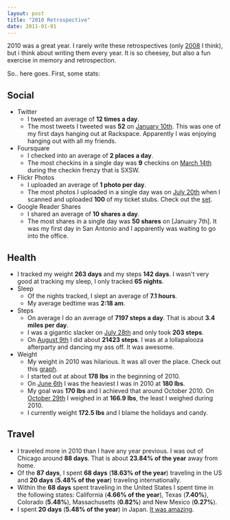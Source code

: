 ```yaml
--- 
layout: post
title: "2010 Retrospective"
date: 2011-01-01
--- 
```


2010 was a great year. I rarely write these retrospectives (only [2008](http://www.nata2.org/2009/01/04/2008-retrospectiv/) I think), but i think about writing them every year. It is so cheesey, but also a fun exercise in memory and retrospection. 

So.. here goes. First, some stats:

## Social ##
*   Twitter
    *   I tweeted an average of **12 times a day**.
    *   The most tweets I tweeted was **52** on [January 10th](http://harperreed.org/activity?date=2010-01-10). This was one of my first days hanging out at Rackspace. Apparently I was enjoying hanging out with all my friends. 
*   Foursquare
    *   I checked into an average of **2 places a day**.
    *   The most checkins in a single day was **9** checkins on [March 14th](http://harperreed.org/activity?date=2010-03-14) during the checkin frenzy that is SXSW. 
*   Flickr Photos
    *   I uploaded an average of **1 photo per day**.
    *   The most photos I uploaded in a single day was on [July 20th](http://harperreed.org/activity?date=2010-07-20) when I scanned and uploaded **100** of my ticket stubs. Check out the [set](http://www.flickr.com/photos/natatwo/sets/72157624542393586/).
*   Google Reader Shares
    *   I shared an average of **10 shares a day**.
    *   The most shares in a single day was **50 shares** on [January 7th]. It was my first day in San Antonio and I apparently was waiting to go into the office. 

## Health ##

*   I tracked my weight **263 days** and my steps **142 days**. I wasn't very good at tracking my sleep, I only tracked **65 nights**.
*   Sleep
    *   Of the nights tracked, I slept an average of **7.1 hours**.
    *   My average bedtime was **2:18 am**.
*   Steps
    *   On average I do an average of **7197 steps a day**. That is about **3.4 miles per day**.
    *   I was a gigantic slacker on [July 28th](http://harperreed.org/activity?date=2010-07-28) and only took **203 steps**.
    *   On [August 9th](http://harperreed.org/activity?date=2010-08-9) I did about **21423 steps**. I was at a lollapalooza afterparty and dancing my ass off. It was awesome.
*   Weight
    *   My weight in 2010 was hilarious. It was all over the place. Check out this [graph](http://www.flickr.com/photos/natatwo/5232405147/).
    *   I started out at about **178 lbs** in the beginning of 2010. 
    *   On [June 6th](http://harperreed.org/activity?date=2010-06-6) I was the heaviest I was in 2010 at **180 lbs**. 
    *   My goal was **170 lbs** and I achieved that around October 2010. On [October 29th](http://harperreed.org/activity?date=2010-10-29) I weighed in at **166.9 lbs**, the least I weighed during 2010. 
    *   I currently weight **172.5 lbs** and I blame the holidays and candy. 

## Travel ##
*   I traveled more in 2010 than I have any year previous. I was out of Chicago around **88 days**. That is about **23.84% of the year** away from home.
*   Of the **87 days**, I spent **68 days** (**18.63% of the year**) traveling in the US and **20 days** (**5.48% of the year**) traveling internationally. 
*   Within the **68 days** spent traveling in the United States I spent time in the following states: California (**4.66% of the year**), Texas (**7.40%**), Colorado (**5.48%**), Massachusetts (**0.82%**) and New Mexico (**0.27%**).
*   I spent **20 days** (**5.48% of the year**) in Japan. [It was amazing](http://www.flickr.com/photos/natatwo/sets/72157625598388247/). 

























































































